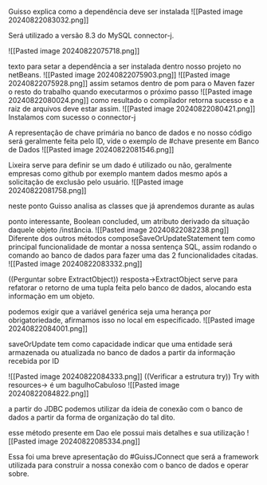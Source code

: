 Guisso explica como a dependência deve ser  instalada 
![[Pasted image 20240822083032.png]]




Será utilizado a versão 8.3 do MySQL connector-j. 

![[Pasted image 20240822075718.png]]

texto para setar a dependência a ser instalada dentro nosso projeto no netBeans.
![[Pasted image 20240822075903.png]]
![[Pasted image 20240822075928.png]]
assim setamos dentro de pom para o Maven fazer o resto do trabalho quando executarmos o próximo passo 
![[Pasted image 20240822080024.png]]
como resultado o compilador retorna sucesso e a raiz de arquivos deve estar assim.
![[Pasted image 20240822080421.png]]
Instalamos com sucesso o connector-j

A representação de chave primária no banco de dados e no nosso código será geralmente feita pelo ID, vide o exemplo de #chave presente em Banco de Dados
![[Pasted image 20240822081546.png]]

Lixeira serve para definir se um dado é utilizado ou não, geralmente empresas como github por exemplo mantem dados mesmo após a solicitação de exclusão pelo usuário.
![[Pasted image 20240822081758.png]]

neste ponto Guisso analisa as classes que já aprendemos durante as aulas 

ponto interessante, Boolean concluded, um atributo derivado da situação daquele objeto /instância.
![[Pasted image 20240822082238.png]]
Diferente dos outros métodos composeSaveOrUpdateStatement tem como principal funcionalidade de montar a nossa sentença SQL, assim rodando o comando ao banco de dados para fazer uma das 2 funcionalidades citadas.
![[Pasted image 20240822083332.png]]

((Perguntar sobre ExtractObject))
resposta->ExtractObject serve para refatorar o retorno de uma tupla feita pelo banco de dados, alocando esta informação em um objeto.

podemos exigir que a variável genérica seja uma herança por obrigatoriedade, afirmamos isso no local em especificado. 
![[Pasted image 20240822084001.png]]

saveOrUpdate tem como capacidade indicar que  uma entidade será armazenada ou atualizada no banco de dados a partir da informação recebida por ID

![[Pasted image 20240822084333.png]]
((Verificar a estrutura try))
Try with resources-> é um bagulhoCabuloso
![[Pasted image 20240822084822.png]]

a partir do JDBC podemos utilizar da ideia de conexão com o banco de dados a partir da forma de organização do tal dito.

esse método presente em Dao ele possui mais detalhes e sua utilização 
![[Pasted image 20240822085334.png]]


Essa foi uma breve apresentação do #GuissJConnect que será a framework utilizada para construir a nossa conexão com o banco de dados e operar sobre. 
